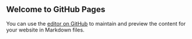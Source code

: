 ## Welcome to GitHub Pages

You can use the [editor on GitHub](https://github.com/abhinavcool42/abhinavcool42.github.io/edit/main/README.md) to maintain and preview the content for your website in Markdown files.
